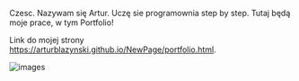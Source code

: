 Czesc. Nazywam się Artur. Uczę sie programownia step by step. 
Tutaj będą moje prace, w tym Portfolio!

Link do mojej strony https://arturblazynski.github.io/NewPage/portfolio.html.

![images](https://user-images.githubusercontent.com/115778863/211155448-159009df-0a43-46c6-a00c-d75ce4f54972.jpeg)


